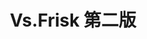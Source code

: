 ---
title: "Vs.Frisk 第二版"
authors:
  - yh
  - hf
links:
  - url: "https://pan.baidu.com/s/1XUsCUlVvxor-S3a0FHl0Ew"
    passcode: 1145
---